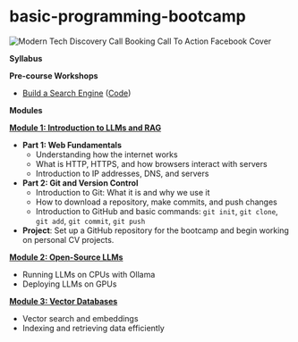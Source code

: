 # basic-programming-bootcamp
![Modern Tech Discovery Call Booking Call To Action Facebook Cover](https://github.com/user-attachments/assets/f7a3f30e-b2e6-4a89-ba60-959a939e83f4)

**Syllabus**

**Pre-course Workshops**

- [Build a Search Engine](https://www.youtube.com/watch?v=nMrGK5QgPVE) ([Code](https://github.com/alexeygrigorev/build-your-own-search-engine))

**Modules**

[**Module 1: Introduction to LLMs and RAG**](https://github.com/DataTalksClub/llm-zoomcamp/blob/main/01-intro)

- **Part 1: Web Fundamentals**
    - Understanding how the internet works
    - What is HTTP, HTTPS, and how browsers interact with servers
    - Introduction to IP addresses, DNS, and servers
- **Part 2: Git and Version Control**
    - Introduction to Git: What it is and why we use it
    - How to download a repository, make commits, and push changes
    - Introduction to GitHub and basic commands: `git init`, `git clone`, `git add`, `git commit`, `git push`
- **Project**: Set up a GitHub repository for the bootcamp and begin working on personal CV projects.

[**Module 2: Open-Source LLMs**](https://github.com/DataTalksClub/llm-zoomcamp/blob/main/02-open-source)

- Running LLMs on CPUs with Ollama
- Deploying LLMs on GPUs

[**Module 3: Vector Databases**](https://github.com/DataTalksClub/llm-zoomcamp/blob/main/03-vector-search)

- Vector search and embeddings
- Indexing and retrieving data efficiently
